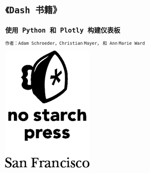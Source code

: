 # <samp class="SANS_Dogma_OT_Bold_B_11">《Dash 书籍》</samp>

## <samp class="SANS_Dogma_OT_Bold_B_11">使用 Python 和 Plotly 构建仪表板</samp>

<samp class="SANS_Futura_Std_Heavy_B_11">作者：Adam Schroeder，Christian</samp> <samp class="SANS_Futura_Std_Heavy_B_11">Mayer，</samp> <samp class="SANS_Futura_Std_Heavy_B_11">和 Ann</samp> <samp class="SANS_Futura_Std_Heavy_B_11">Marie Ward</samp>

![](img/logo.png)
